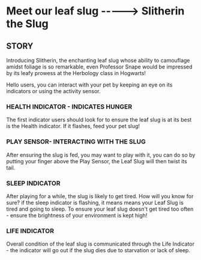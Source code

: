 # Meet our leaf slug -----> Slitherin the Slug

## STORY

Introducing Slitherin, the enchanting leaf slug whose ability to camouflage amidst foliage is so remarkable, even Professor Snape would be impressed by its leafy prowess at the Herbology class in Hogwarts!

Hello users, you can interact with your pet by keeping an eye on its indicators or using the activity sensor.

### HEALTH INDICATOR - INDICATES HUNGER

The first indicator users should look for to ensure the leaf slug is at its best is the Health indicator. If it flashes, feed your pet slug!

### PLAY SENSOR- INTERACTING WITH THE SLUG

After ensuring the slug is fed, you may want to play with it, you can do so by putting your finger above the Play Sensor, the Leaf Slug will then twist its tail.

### SLEEP INDICATOR

After playing for a while, the slug is likely to get tired. How will you know for sure? if the sleep indicator is flashing, it means means your Leaf Slug is tired and going to sleep. To ensure your leaf slug doesn't get tired too often - ensure the brightness of your environment is kept high!

### LIFE INDICATOR

Overall condition of the leaf slug is communicated through the Life Indicator - the indicator will go out if the slug dies due to starvation or lack of sleep.
